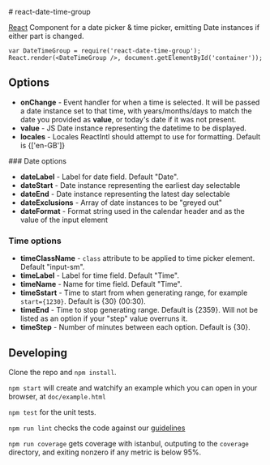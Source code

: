 # react-date-time-group

[React](https://facebook.github.io/react/) Component for a date picker & time picker, emitting Date instances if either part is changed.

```
var DateTimeGroup = require('react-date-time-group');
React.render(<DateTimeGroup />, document.getElementById('container'));
```

## Options

- __onChange__ - Event handler for when a time is selected. It will be passed a date instance set to that time, with years/months/days to match the date you provided as __value__, or today's date if it was not present.
- __value__ - JS Date instance representing the datetime to be displayed.
- __locales__ - Locales ReactIntl should attempt to use for formatting. Default is {['en-GB']}

### Date options

- __dateLabel__ - Label for date field. Default "Date".
- __dateStart__ - Date instance representing the earliest day selectable
- __dateEnd__ - Date instance representing the latest day selectable
- __dateExclusions__ - Array of date instances to be "greyed out"
- __dateFormat__ - Format string used in the calendar header and as the value of the input element

### Time options

- __timeClassName__ - `class` attribute to be applied to time picker element. Default "input-sm".
- __timeLabel__ - Label for time field. Default "Time".
- __timeName__ - Name for time field. Default "Time".
- __timeSstart__ - Time to start from when generating range, for example `start={1230}`. Default is {30} (00:30).
- __timeEnd__ - Time to stop generating range. Default is {2359}. Will not be listed as an option if your "step" value overruns it.
- __timeStep__ - Number of minutes between each option. Default is {30}.

## Developing

Clone the repo and `npm install`.

`npm start` will create and watchify an example which you can open in your browser, at `doc/example.html`

`npm test` for the unit tests.

`npm run lint` checks the code against our [guidelines](https://github.com/holidayextras/culture/blob/master/.eslintrc)

`npm run coverage` gets coverage with istanbul, outputing to the `coverage` directory, and exiting nonzero if any metric is below 95%.